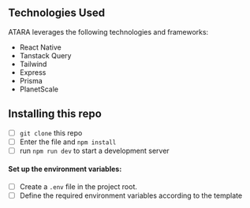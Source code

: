 
##  Technologies Used
ATARA leverages the following technologies and frameworks:

- React Native
- Tanstack Query
- Tailwind
- Express
- Prisma
- PlanetScale

## Installing this repo
 - [ ] `git clone` this repo
 - [ ] Enter the file and `npm install`
 - [ ] run `npm run dev` to start a development server

 #### Set up the environment variables:
- [ ] Create a `.env` file in the project root.
- [ ] Define the required environment variables according to the template
